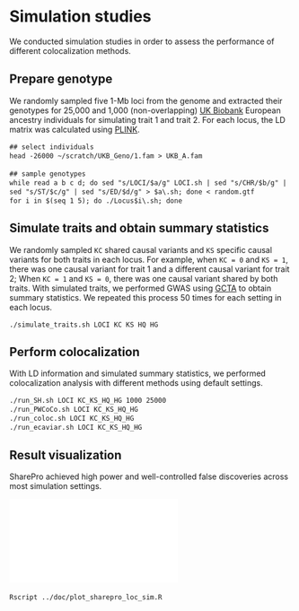 # Simulation studies

We conducted simulation studies in order to assess the performance of different colocalization methods.

## Prepare genotype

We randomly sampled five 1-Mb loci from the genome and extracted their genotypes for 25,000 and 1,000 (non-overlapping) [UK Biobank](https://www.ukbiobank.ac.uk) European ancestry individuals for simulating trait 1 and trait 2. 
For each locus, the LD matrix was calculated using [PLINK](https://www.cog-genomics.org/plink/).

```
## select individuals
head -26000 ~/scratch/UKB_Geno/1.fam > UKB_A.fam

## sample genotypes
while read a b c d; do sed "s/LOCI/$a/g" LOCI.sh | sed "s/CHR/$b/g" | sed "s/ST/$c/g" | sed "s/ED/$d/g" > $a\.sh; done < random.gtf
for i in $(seq 1 5); do ./Locus$i\.sh; done
```

## Simulate traits and obtain summary statistics

We randomly sampled `KC` shared causal variants and `KS` specific causal variants for both traits in each locus. 
For example, when `KC = 0` and `KS = 1`, there was one causal variant for trait 1 and a different causal variant for trait 2; When `KC = 1` and `KS = 0`, there was one causal variant shared by both traits. 
With simulated traits, we performed GWAS using [GCTA](https://yanglab.westlake.edu.cn/software/gcta/#Overview) to obtain summary statistics. We repeated this process 50 times for each setting in each locus.

```
./simulate_traits.sh LOCI KC KS HQ HG
```

## Perform colocalization

With LD information and simulated summary statistics, 
we performed colocalization analysis with different methods using default settings. 

```
./run_SH.sh LOCI KC_KS_HQ_HG 1000 25000
./run_PWCoCo.sh LOCI KC_KS_HQ_HG
./run_coloc.sh LOCI KC_KS_HQ_HG
./run_ecaviar.sh LOCI KC_KS_HQ_HG
```

## Result visualization

SharePro achieved high power and well-controlled false discoveries across most simulation settings.

![Simulation results](../doc/sharepro_loc_sim_colocalization.pdf)

```
Rscript ../doc/plot_sharepro_loc_sim.R
```